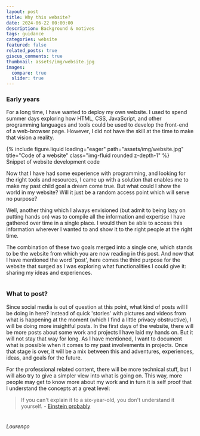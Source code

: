 ```yaml
---
layout: post
title: Why this website?
date: 2024-06-22 00:00:00
description: Background & motives
tags: guidance
categories: website
featured: false
related_posts: true
giscus_comments: true
thumbnail: assets/img/website.jpg
images:
  compare: true
  slider: true
---
```


<p style="margin-bottom:0.5cm;"></p>

### <b>Early years</b>

<p>For a long time, I have wanted to deploy my own website. I used to spend summer days exploring how HTML, CSS, JavaScript, and other programming languages and tools could be used to develop the front-end of a web-browser page. However, I did not have the skill at the time to make that vision a reality.</p>

<div class="row">
    <div class="col-sm mt-3 mt-md-0">
        {% include figure.liquid loading="eager" path="assets/img/website.jpg" title="Code of a website" class="img-fluid rounded z-depth-1" %}
    </div>
</div>
<div class="caption">
Snippet of website development code
</div>

<p>Now that I have had some experience with programming, and looking for the right tools and resources, I came up with a solution that enables me to make my past child goal a dream come true. But what could I show the world in my website? Will it just be a random access point which will serve no purpose?</p>

<p>Well, another thing which I always envisioned (but admit to being lazy on putting hands on) was to compile all the information and expertise I have gathered over time in a single place. I would then be able to access this information wherever I wanted to and show it to the right people at the right time.</p>

<p style="margin-bottom:1cm;">The combination of these two goals merged into a single one, which stands to be the website from which you are now reading in this post. And now that I have mentioned the word 'post', here comes the third purpose for the website that surged as I was exploring what functionalities I could give it: sharing my ideas and experiences.</p>

<!--You may be asking yourself: <i>Couldn't you do the same thing in a usual social media platform?</i> The answer to that question is <b>yes</b>, I could definitely do that. However, I believe that it would not be the same thing.</p>

### <b>The problem with social media</b>

The usual social media experience nowadays works the following way: you create an account; you choose who you want to receive updates from (follow or add as a friend); and you are able to make posts for those who follow you or maybe to anyone, depending on what audience you are targeting and the platform allows you to reach. Then, you also have algorithms which label each post with _metadata_, so that the content one is more interested in, according to their social media usage, may be seen more often, but again, this may depend on which platform we are talking about. So... What's the problem?

Let's point out a few things from my personal experience. First, when I still was a usual social media user, I was starting to see people evaluating another's value based on their outreach on these platforms. Their content? Nothing much than their mundane lives being shared to their large amount of followers. Sometimes, their profiles were set to private, but a lot of strangers still were coming to their followers list. Perhaps as Nothing personal here, but 




Whenever I check on a social media platform, people tend to show the good moments, achievements, and everything positive that there is to share from their own lives. I hope you know that life is not all about that, unfortunately. But being exposed to everyone's 'perfect' lives would sometimes kind of drive me nuts, and I deliberately started using social media less and less, becoming a passive user in the virtual world where everyone was getting updates from one another. That's bad right? After some thorough thinking, I concluded: <b>No</b>, maybe it is not that bad.

I began to think about how things worked before the internet even existed. How did people get to know what was happening in their friends  and families lives? The obvious answer was: by spending time together and talking it through. What about celebrities and public figures? Perhaps that has not changed so much. The updates would come from general media outlets and the television. With the internet and after the [Dot-com bubble](https://en.wikipedia.org/wiki/Dot-com_bubble), we got social media platforms, and suddenly everyone was living like a celebrity. Getting the same treatment as one, with different means, perhaps a smaller outreach, but getting their lives watched by countless others. And everyone seemed to enjoy it.

<p style="margin-bottom:1cm;">I reached the point where I thought to myself that I have had enough of that, eventually transitioned from passive user to no user at all. Was it a good choice? Actually, I feel like it was, and there was a mixed reaction from those who knew me. Some said I was in the wrong, isolating myself from everyone else, and others seemed more interested in knowing what was going on in my life since I was now neither sharing it nor communicating virtually nothing whenever something would come up. The old way was now the way to get things up to date. I reckon that there must be a balance between online sharing and no online presence at all. Times have changed, and simply saying that the old school way is completely and utterly acceptable in any given situation is not a realistic approach.</p>-->


### <b>What to post?</b>

Since social media is out of question at this point, what kind of posts will I be doing in here? Instead of quick 'stories' with pictures and videos from what is happening at the moment (which I find a little privacy obstructive), I will be doing more insightful posts. In the first days of the website, there will be more posts about some work and projects I have laid my hands on. But it will not stay that way for long. As I have mentioned, I want to document what is possible when it comes to my past involvements in projects. Once that stage is over, it will be a mix between this and adventures, experiences, ideas, and goals for the future.

For the professional related content, there will be more technical stuff, but I will also try to give a simpler view into what is going on. This way, more people may get to know more about my work and in turn it is self proof that I understand the concepts at a great level:

>If you can't explain it to a six-year-old, you don't understand it yourself. - [Einstein probably](https://history.stackexchange.com/questions/35209/which-of-these-quotes-are-actually-einsteins-if-any)

<p style="margin-bottom:1cm;"></p>




_Lourenço_